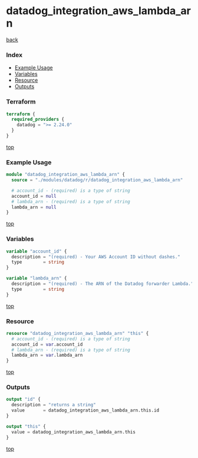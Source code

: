 # datadog_integration_aws_lambda_arn

[back](../datadog.md)

### Index

- [Example Usage](#example-usage)
- [Variables](#variables)
- [Resource](#resource)
- [Outputs](#outputs)

### Terraform

```terraform
terraform {
  required_providers {
    datadog = ">= 2.24.0"
  }
}
```

[top](#index)

### Example Usage

```terraform
module "datadog_integration_aws_lambda_arn" {
  source = "./modules/datadog/r/datadog_integration_aws_lambda_arn"

  # account_id - (required) is a type of string
  account_id = null
  # lambda_arn - (required) is a type of string
  lambda_arn = null
}
```

[top](#index)

### Variables

```terraform
variable "account_id" {
  description = "(required) - Your AWS Account ID without dashes."
  type        = string
}

variable "lambda_arn" {
  description = "(required) - The ARN of the Datadog forwarder Lambda."
  type        = string
}
```

[top](#index)

### Resource

```terraform
resource "datadog_integration_aws_lambda_arn" "this" {
  # account_id - (required) is a type of string
  account_id = var.account_id
  # lambda_arn - (required) is a type of string
  lambda_arn = var.lambda_arn
}
```

[top](#index)

### Outputs

```terraform
output "id" {
  description = "returns a string"
  value       = datadog_integration_aws_lambda_arn.this.id
}

output "this" {
  value = datadog_integration_aws_lambda_arn.this
}
```

[top](#index)